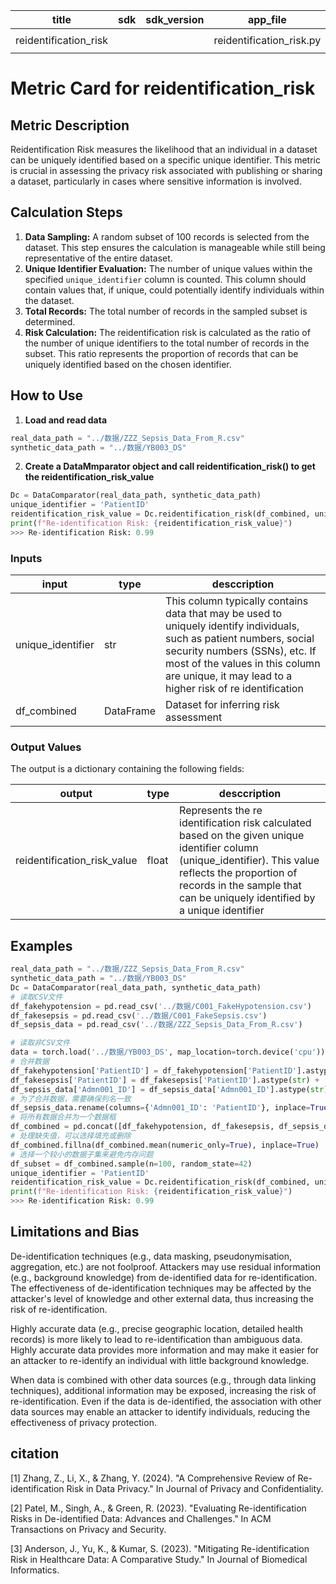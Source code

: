 | title | sdk | sdk_version | app_file | tags | description |
|-------|-----|-------------|----------|------|-------------|
|reidentification_risk| | |reidentification_risk.py|`evaluate` `metric`| |

# Metric Card for reidentification_risk

## Metric Description

Reidentification Risk measures the likelihood that an individual in a dataset can be uniquely identified based on a specific unique identifier. This metric is crucial in assessing the privacy risk associated with publishing or sharing a dataset, particularly in cases where sensitive information is involved.

## Calculation Steps

1. **Data Sampling:** A random subset of 100 records is selected from the dataset. This step ensures the calculation is manageable while still being representative of the entire dataset.
2. **Unique Identifier Evaluation:** The number of unique values within the specified `unique_identifier` column is counted. This column should contain values that, if unique, could potentially identify individuals within the dataset.
3. **Total Records:** The total number of records in the sampled subset is determined.
4. **Risk Calculation:** The reidentification risk is calculated as the ratio of the number of unique identifiers to the total number of records in the subset. This ratio represents the proportion of records that can be uniquely identified based on the chosen identifier.

## How to Use

1. **Load and read data**

```python
real_data_path = "../数据/ZZZ_Sepsis_Data_From_R.csv"
synthetic_data_path = "../数据/YB003_DS"
```

2. **Create a DataMmparator object and call reidentification_risk() to get the reidentification_risk_value**

```python
Dc = DataComparator(real_data_path, synthetic_data_path)
unique_identifier = 'PatientID'
reidentification_risk_value = Dc.reidentification_risk(df_combined, unique_identifier)
print(f"Re-identification Risk: {reidentification_risk_value}")
>>> Re-identification Risk: 0.99
```

### Inputs

|input|type|desccription|
|-----|----|------------|
|unique_identifier|str|This column typically contains data that may be used to uniquely identify individuals, such as patient numbers, social security numbers (SSNs), etc. If most of the values in this column are unique, it may lead to a higher risk of re identification|
|df_combined|DataFrame|Dataset for inferring risk assessment|

### Output Values

The output is a dictionary containing the following fields:

|output|type|desccription|
|-----|----|------------|
|reidentification_risk_value|float|Represents the re identification risk calculated based on the given unique identifier column (unique_identifier). This value reflects the proportion of records in the sample that can be uniquely identified by a unique identifier|

## Examples

```python
real_data_path = "../数据/ZZZ_Sepsis_Data_From_R.csv"
synthetic_data_path = "../数据/YB003_DS"
Dc = DataComparator(real_data_path, synthetic_data_path)
# 读取CSV文件
df_fakehypotension = pd.read_csv('../数据/C001_FakeHypotension.csv')
df_fakesepsis = pd.read_csv('../数据/C001_FakeSepsis.csv')
df_sepsis_data = pd.read_csv('../数据/ZZZ_Sepsis_Data_From_R.csv')

# 读取非CSV文件
data = torch.load('../数据/YB003_DS', map_location=torch.device('cpu'))
# 合并数据
df_fakehypotension['PatientID'] = df_fakehypotension['PatientID'].astype(str) + '_hypo'
df_fakesepsis['PatientID'] = df_fakesepsis['PatientID'].astype(str) + '_sepsis'
df_sepsis_data['Admn001_ID'] = df_sepsis_data['Admn001_ID'].astype(str) + '_sepsis_data'
# 为了合并数据，需要确保列名一致
df_sepsis_data.rename(columns={'Admn001_ID': 'PatientID'}, inplace=True)
# 将所有数据合并为一个数据框
df_combined = pd.concat([df_fakehypotension, df_fakesepsis, df_sepsis_data], ignore_index=True)
# 处理缺失值，可以选择填充或删除
df_combined.fillna(df_combined.mean(numeric_only=True), inplace=True)
# 选择一个较小的数据子集来避免内存问题
df_subset = df_combined.sample(n=100, random_state=42)
unique_identifier = 'PatientID'
reidentification_risk_value = Dc.reidentification_risk(df_combined, unique_identifier)
print(f"Re-identification Risk: {reidentification_risk_value}")
>>> Re-identification Risk: 0.99
```

## Limitations and Bias

De-identification techniques (e.g., data masking, pseudonymisation, aggregation, etc.) are not foolproof. Attackers may use residual information (e.g., background knowledge) from de-identified data for re-identification. The effectiveness of de-identification techniques may be affected by the attacker's level of knowledge and other external data, thus increasing the risk of re-identification.

Highly accurate data (e.g., precise geographic location, detailed health records) is more likely to lead to re-identification than ambiguous data. Highly accurate data provides more information and may make it easier for an attacker to re-identify an individual with little background knowledge.

When data is combined with other data sources (e.g., through data linking techniques), additional information may be exposed, increasing the risk of re-identification. Even if the data is de-identified, the association with other data sources may enable an attacker to identify individuals, reducing the effectiveness of privacy protection.

## citation

[1] Zhang, Z., Li, X., & Zhang, Y. (2024). "A Comprehensive Review of Re-identification Risk in Data Privacy." In Journal of Privacy and Confidentiality.

[2] Patel, M., Singh, A., & Green, R. (2023). "Evaluating Re-identification Risks in De-identified Data: Advances and Challenges." In ACM Transactions on Privacy and Security.

[3] Anderson, J., Yu, K., & Kumar, S. (2023). "Mitigating Re-identification Risk in Healthcare Data: A Comparative Study." In Journal of Biomedical Informatics.
